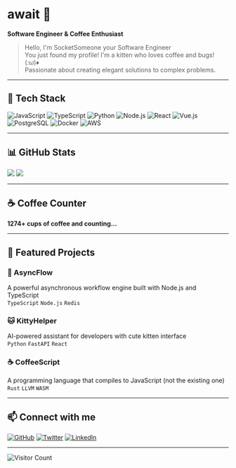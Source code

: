 # await 👋

**Software Engineer & Coffee Enthusiast**

> Hello, I'm SocketSomeone your Software Engineer  
> You just found my profile! I'm a kitten who loves coffee and bugs! (*:ω*)♦  
> Passionate about creating elegant solutions to complex problems.

---

## 🚀 Tech Stack

![JavaScript](https://img.shields.io/badge/JavaScript-F7DF1E?style=for-the-badge&logo=javascript&logoColor=black)
![TypeScript](https://img.shields.io/badge/TypeScript-007ACC?style=for-the-badge&logo=typescript&logoColor=white)
![Python](https://img.shields.io/badge/Python-3776AB?style=for-the-badge&logo=python&logoColor=white)
![Node.js](https://img.shields.io/badge/Node.js-43853D?style=for-the-badge&logo=node.js&logoColor=white)
![React](https://img.shields.io/badge/React-20232A?style=for-the-badge&logo=react&logoColor=61DAFB)
![Vue.js](https://img.shields.io/badge/Vue.js-4FC08D?style=for-the-badge&logo=vue.js&logoColor=white)
![PostgreSQL](https://img.shields.io/badge/PostgreSQL-316192?style=for-the-badge&logo=postgresql&logoColor=white)
![Docker](https://img.shields.io/badge/Docker-2496ED?style=for-the-badge&logo=docker&logoColor=white)
![AWS](https://img.shields.io/badge/AWS-FF9900?style=for-the-badge&logo=amazon-aws&logoColor=white)

---

## 📊 GitHub Stats

![](https://github-readme-stats.vercel.app/api?username=awaitLearn&show_icons=true&theme=radical)
![](https://github-readme-streak-stats.herokuapp.com/?user=awaitLearn&theme=radical)

---

## ☕ Coffee Counter

**1274+ cups of coffee and counting...**

---

## 🎯 Featured Projects

### 🔧 AsyncFlow
A powerful asynchronous workflow engine built with Node.js and TypeScript  
`TypeScript` `Node.js` `Redis`

### 🐱 KittyHelper  
AI-powered assistant for developers with cute kitten interface  
`Python` `FastAPI` `React`

### ☕ CoffeeScript
A programming language that compiles to JavaScript (not the existing one)  
`Rust` `LLVM` `WASM`

---

## 📫 Connect with me

[![GitHub](https://img.shields.io/badge/GitHub-181717?style=for-the-badge&logo=github&logoColor=white)](https://github.com/await)
[![Twitter](https://img.shields.io/badge/Twitter-1DA1F2?style=for-the-badge&logo=twitter&logoColor=white)](https://twitter.com/await)
[![LinkedIn](https://img.shields.io/badge/LinkedIn-0077B5?style=for-the-badge&logo=linkedin&logoColor=white)](https://linkedin.com/in/await)

---

![Visitor Count](https://komarev.com/ghpvc/?username=await&color=blueviolet)
